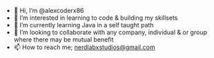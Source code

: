 - 👋 Hi, I’m @alexcoderx86
- 👀 I’m interested in learning to code & building my skillsets 
- 🌱 I’m currently learning Java in a self taught path
- 💞️ I’m looking to collaborate with any company, individual & or group where there may be mutual benefit
- 📫 How to reach me; nerdlabxstudios@gmail.com

<!---
alexcoderx86/alexcoderx86 is a ✨ special ✨ repository because its `README.md` (this file) appears on your GitHub profile.
You can click the Preview link to take a look at your changes.
--->
